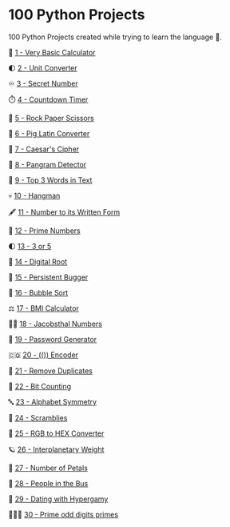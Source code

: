 # 100 Python Projects

100 Python Projects created while trying to learn the language 🐍.

🧮 [1 - Very Basic Calculator](https://github.com/peterbikes/100_Python_Projects/tree/main/100%20Python%20Projects/Basic%20Calculator)

🌓 [2 - Unit Converter](https://github.com/peterbikes/100_Python_Projects/tree/main/100%20Python%20Projects/Unit%20Converter)

♾️ [3 - Secret Number](https://github.com/peterbikes/100_Python_Projects/tree/main/100%20Python%20Projects/Secret%20Number%20Game)

⏱️ [4 - Countdown Timer](https://github.com/peterbikes/100_Python_Projects/tree/main/100%20Python%20Projects/Countdown%20Timer)

🧻 [5 - Rock Paper Scissors](https://github.com/peterbikes/100_Python_Projects/tree/main/100%20Python%20Projects/Rock%20Paper%20Scissors)

🐷 [6 - Pig Latin Converter](https://github.com/peterbikes/100_Python_Projects/tree/main/100%20Python%20Projects/Pig%20Latin%20Converter)

🌿 [7 - Caesar's Cipher](https://github.com/peterbikes/100_Python_Projects/tree/main/100%20Python%20Projects/Caesar%20Cipher)

🐼 [8 - Pangram Detector](https://github.com/peterbikes/100_Python_Projects/tree/main/100%20Python%20Projects/Pangram%20Detector)

📜 [9 - Top 3 Words in Text](https://github.com/peterbikes/100_Python_Projects/tree/main/100%20Python%20Projects/Top%203%20Words%20in%20Text)

💀 [10 - Hangman](https://github.com/peterbikes/100_Python_Projects/tree/main/100%20Python%20Projects/Hangman)

🖋️ [11 - Number to its Written Form](https://github.com/peterbikes/100_Python_Projects/tree/main/100%20Python%20Projects/Number%20to%20its%20Written%20Form)

🧞 [12 - Prime Numbers](https://github.com/peterbikes/100_Python_Projects/tree/main/100%20Python%20Projects/Prime%20Numbers)

🌓 [13 - 3 or 5](https://github.com/peterbikes/100_Python_Projects/tree/main/100%20Python%20Projects/3%20or%205)

🫚 [14 - Digital Root](https://github.com/peterbikes/100_Python_Projects/tree/main/100%20Python%20Projects/Digital%20Root)

🔂 [15 - Persistent Bugger](https://github.com/peterbikes/100_Python_Projects/tree/main/100%20Python%20Projects/Persistent%20Bugger)

🫧 [16 - Bubble Sort](https://github.com/peterbikes/100_Python_Projects/tree/main/100%20Python%20Projects/Bubble%20Sort)

⚖️ [17 - BMI Calculator](https://github.com/peterbikes/100_Python_Projects/tree/main/100%20Python%20Projects/BMI%20Calculator)

🧔‍♂️ [18 - Jacobsthal Numbers](https://github.com/peterbikes/100_Python_Projects/tree/main/100%20Python%20Projects/Jacobsthal%20Numbers)

🚱 [19 - Password Generator](https://github.com/peterbikes/100_Python_Projects/tree/main/100%20Python%20Projects/Password%20Generator)

🇨🇶 [20 - (()) Encoder](https://github.com/peterbikes/100_Python_Projects/tree/main/100%20Python%20Projects/(())%20Encoder)

👬 [21 - Remove Duplicates](https://github.com/peterbikes/100_Python_Projects/tree/main/100%20Python%20Projects/Remove%20Duplicates)

👾 [22 - Bit Counting](https://github.com/peterbikes/100_Python_Projects/tree/main/100%20Python%20Projects/Bit%20Counting)

🔤 [23 - Alphabet Symmetry](https://github.com/peterbikes/100_Python_Projects/tree/main/100%20Python%20Projects/Alphabet%20Symmetry)

🍝 [24 - Scramblies](https://github.com/peterbikes/100_Python_Projects/tree/main/100%20Python%20Projects/Scramblies)

🌈 [25 - RGB to HEX Converter](https://github.com/peterbikes/100_Python_Projects/tree/main/100%20Python%20Projects/RGB%20to%20HEX%20Converter)

🪐 [26 - Interplanetary Weight](https://github.com/peterbikes/100_Python_Projects/tree/main/100%20Python%20Projects/Interplanetary%20Weight)

🥀 [27 - Number of Petals](https://github.com/peterbikes/100_Python_Projects/tree/main/100%20Python%20Projects/Number%20of%20Petals)

🚌 [28 - People in the Bus](https://github.com/peterbikes/100_Python_Projects/tree/main/100%20Python%20Projects/Number%20of%20People%20in%20the%20Bus)

🐾 [29 - Dating with Hypergamy](https://github.com/peterbikes/100_Python_Projects/tree/main/100%20Python%20Projects/Dating%20with%20Hypergamy)

👨‍👩‍👧 [30 - Prime odd digits primes](https://github.com/peterbikes/100_Python_Projects/tree/main/100%20Python%20Projects/PODP)
